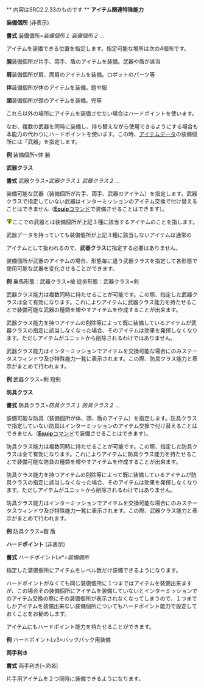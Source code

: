 ** 内容はSRC2.2.33のものです **
**アイテム関連特殊能力**

**装備個所** (非表示)

**書式** 装備個所=*装備個所１ 装備個所２ …*

アイテムを装備できる位置を指定します。指定可能な場所は次の4個所です。

**腕**装備個所が片手、両手、盾のアイテムを装備。武器や盾が該当

**肩**装備個所が肩、両肩のアイテムを装備。ロボットのパーツ等

**体**装備個所が体のアイテムを装備。鎧や服

**頭**装備個所が頭のアイテムを装備。兜等

これら以外の場所にアイテムを装備させたい場合はハードポイントを使います。

なお、複数の武器を同時に装備し、持ち替えながら使用できるようにする場合も本能力の代わりにハードポイントを使います。この時、[アイテムデータ](アイテムデータ.md)の装備個所には「武器」を指定します。

**例** 装備個所=体 腕

**武器クラス**

**書式** 武器クラス=*武器クラス１ 武器クラス２ …*

装備可能な武器（装備個所が片手、両手、武器のアイテム）を指定します。武器クラスで指定していない武器はインターミッションのアイテム交換で付け替えることはできません（[**Equip**コマンド](Equipコマンド.md)で装備させることはできます）。

![](../images/bm0.gif)ここでの武器とは装備個所が上記３種に該当するアイテムのことを指します。

武器データを持っていても装備個所が上記３種に該当しないアイテムは通常の

アイテムとして扱われるので、**武器クラス**に指定する必要はありません。

装備個所が武器のアイテムの場合、形態毎に違う武器クラスを指定して各形態で使用可能な武器を変化させることができます。

**例** 乗馬形態：武器クラス=槍  徒歩形態：武器クラス=剣

武器クラス能力は複数同時に持たせることが可能です。この際、指定した武器クラスは全て有効になります。これによりアイテムに武器クラス能力を持たせることで装備可能な武器の種類を増やすアイテムを作成することが出来ます。

武器クラス能力を持つアイテムの削除等によって既に装備しているアイテムが武器クラスの指定に該当しなくなった場合、そのアイテムは効果を発揮しなくなります。ただしアイテムがユニットから削除されるわけではありません。

武器クラス能力はインターミッションでアイテムを交換可能な場合にのみステータスウィンドウ及び特殊能力一覧に表示されます。この際、防具クラス能力と表示がまとめて行われます。

**例** 武器クラス=剣 短剣

**防具クラス**

**書式** 防具クラス=*防具クラス１ 防具クラス２ …*

装備可能な防具（装備個所が体、頭、盾のアイテム）を指定します。防具クラスで指定していない防具はインターミッションのアイテム交換で付け替えることはできません（[**Equip**コマンド](Equipコマンド.md)で装備させることはできます）。

防具クラス能力は複数同時に持たせることが可能です。この際、指定した防具クラスは全て有効になります。これによりアイテムに防具クラス能力を持たせることで装備可能な防具の種類を増やすアイテムを作成することが出来ます。

防具クラス能力を持つアイテムの削除等によって既に装備しているアイテムが防具クラスの指定に該当しなくなった場合、そのアイテムは効果を発揮しなくなります。ただしアイテムがユニットから削除されるわけではありません。

防具クラス能力はインターミッションでアイテムを交換可能な場合にのみステータスウィンドウ及び特殊能力一覧に表示されます。この際、武器クラス能力と表示がまとめて行われます。

**例** 防具クラス=鎧 盾

**ハードポイント** (非表示)

**書式** ハードポイントLv\*=*装備個所*

指定した装備個所にアイテムをレベル数だけ装備できるようになります。

ハードポイントがなくても同じ装備個所に１つまではアイテムを装備出来ますが、この場合その装備個所にアイテムを装備していないとインターミッションでのアイテム交換の際にその装備個所が表示されなくなってしまうので、１つまでしかアイテムを装備出来ない装備個所についてもハードポイント能力で設定しておくことをお勧めします。

アイテムにもハードポイント能力を持たせることができます。

**例** ハードポイントLv3=バックパック用装備

**両手利き**

**書式** 両手利き[=*別名*]

片手用アイテムを２つ同時に装備できるようになります。
